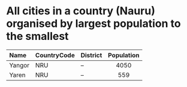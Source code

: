 # All cities in a country (Nauru) organised by largest population to the smallest

| Name | CountryCode | District | Population |
| :--- | :--- | :--- | :---: |
|Yangor|NRU|–|4050|
|Yaren|NRU|–|559|
